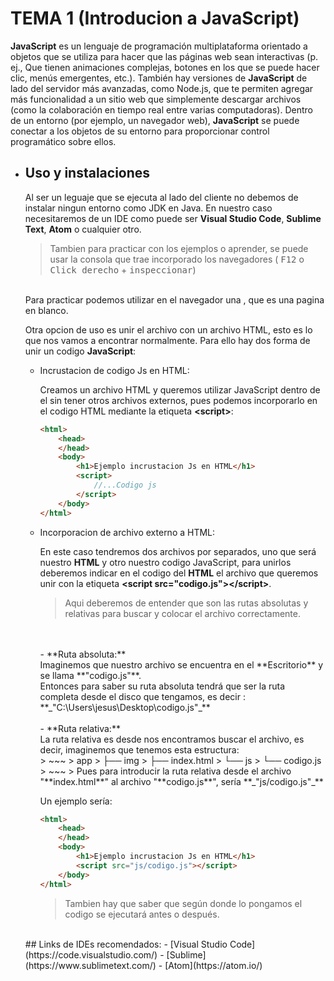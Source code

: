 # TEMA 1 (Introducion a JavaScript)
**JavaScript** es un lenguaje de programación multiplataforma orientado a objetos que se utiliza para hacer que las páginas web sean interactivas (p. ej., Que tienen animaciones complejas, botones en los que se puede hacer clic, menús emergentes, etc.). También hay versiones de **JavaScript** de lado del servidor más avanzadas, como Node.js, que te permiten agregar más funcionalidad a un sitio web que simplemente descargar archivos (como la colaboración en tiempo real entre varias computadoras). Dentro de un entorno (por ejemplo, un navegador web), **JavaScript** se puede conectar a los objetos de su entorno para proporcionar control programático sobre ellos.

- ## Uso y instalaciones
    Al ser un leguaje que se ejecuta al lado del cliente no debemos de instalar ningun entorno como JDK en Java. En nuestro caso necesitaremos de un IDE como puede ser **Visual Studio Code**, **Sublime Text**, **Atom** o cualquier otro.

    > Tambien para practicar con los ejemplos o aprender, se puede usar la consola que trae incorporado los navegadores ( <kbd>F12</kbd> o <kbd>Click derecho</kbd> + <kbd>inspeccionar</kbd>)
    <br>
    Para practicar podemos utilizar en el navegador una <about:blank>, que es una pagina en blanco.

    Otra opcion de uso es unir el archivo con un archivo HTML, esto es lo que nos vamos a encontrar normalmente. Para ello hay dos forma de unir un codigo **JavaScript**:

    - Incrustacion de codigo Js en HTML:
        
        Creamos un archivo HTML y queremos utilizar JavaScript dentro de el sin tener otros archivos externos, pues podemos incorporarlo en el codigo HTML mediante la etiqueta **\<script>**:
        ~~~HTML
        <html>
            <head>
            </head>
            <body>
                <h1>Ejemplo incrustacion Js en HTML</h1>
                <script>
                    //...Codigo js
                </script>
            </body>
        </html>
        ~~~
    - Incorporacion de archivo externo a HTML:

        En este caso tendremos dos archivos por separados, uno que será nuestro **HTML** y otro nuestro codigo JavaScript, para unirlos deberemos indicar en el codigo del **HTML** el archivo que queremos unir con la etiqueta **\<script src="codigo.js">\</script>**.

        >Aqui deberemos de entender que son las rutas absolutas y relativas para buscar y colocar el archivo correctamente.
        <br>
        <br>
           - **Ruta absoluta:**
            <br>
            Imaginemos que nuestro archivo se encuentra en el **Escritorio** y se llama **"codigo.js"**.
            <br>
            Entonces para saber su ruta absoluta tendrá que ser la ruta completa desde el disco que tengamos, es decir : **_"C:\Users\jesus\Desktop\codigo.js"_**
            <br>
            <br>
          - **Ruta relativa:**<br>
            La ruta relativa es desde nos encontramos buscar el archivo, es decir, imaginemos que tenemos esta estructura:<br>
        >    ~~~
        >        app
        >        ├── img
        >        ├── index.html
        >        └── js
        >            └── codigo.js
        >    ~~~
            > Pues para introducir la ruta relativa desde el archivo "**index.html**" al archivo "**codigo.js**", sería **_"js/codigo.js"_**

        Un ejemplo sería:

        ~~~HTML
        <html>
            <head>
            </head>
            <body>
                <h1>Ejemplo incrustacion Js en HTML</h1>
                <script src="js/codigo.js"></script>
            </body>
        </html>
        ~~~

        > Tambien hay que saber que según donde lo pongamos el codigo se ejecutará antes o después.
    <br>
    ## Links de IDEs recomendados:
    - [Visual Studio Code](https://code.visualstudio.com/)
    - [Sublime](https://www.sublimetext.com/)
    - [Atom](https://atom.io/)
        

    
